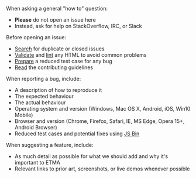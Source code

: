 When asking a general "how to" question:

- **Please** do not open an issue here
- Instead, ask for help on StackOverflow, IRC, or Slack

Before opening an issue:

- [Search](https://github.com/GHNewbiee/etma/issues?utf8=%E2%9C%93&q=is%3Aissue) for duplicate or closed issues
- [Validate](https://validator.w3.org/nu/) and [lint](https://github.com/twbs/bootlint#in-the-browser) any HTML to avoid common problems
- [Prepare](https://css-tricks.com/reduced-test-cases/) a reduced test case for any bug
- [Read](https://github.com/etma/.github/CONTRIBUTING.md) the contributing guidelines

When reporting a bug, include:

- A description of how to reproduce it
- The expected behaviour
- The actual behaviour
- Operating system and version (Windows, Mac OS X, Android, iOS, Win10 Mobile)
- Browser and version (Chrome, Firefox, Safari, IE, MS Edge, Opera 15+, Android Browser)
- Reduced test cases and potential fixes using [JS Bin](https://jsbin.com)

When suggesting a feature, include:

- As much detail as possible for what we should add and why it's important to ETMA
- Relevant links to prior art, screenshots, or live demos whenever possible

